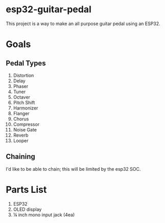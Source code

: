# esp32-guitar-pedal
This project is a way to make an all purpose guitar pedal using an ESP32.

# Goals 
## Pedal Types
1. Distortion
2. Delay
3. Phaser
4. Tuner
5. Octaver
6. Pitch Shift
7. Harmonizer
8. Flanger
9. Chorus
10. Compressor
11. Noise Gate
12. Reverb
13. Looper

## Chaining
I'd like to be able to chain; this will be limited by the esp32 SOC.  

# Parts List
1. ESP32
2. OLED display
3. ¼ inch mono input jack (4ea)
